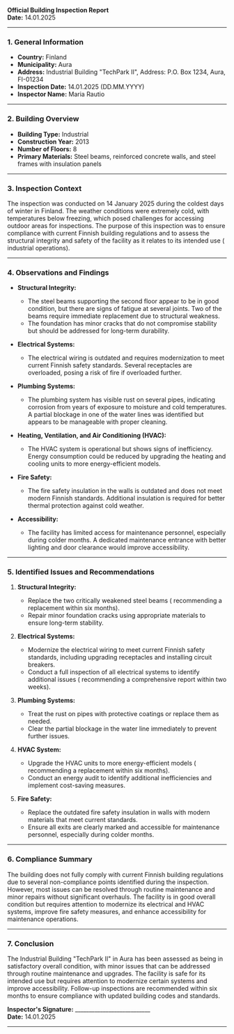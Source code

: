

**Official Building Inspection Report**  
**Date:** 14.01.2025  

---

### **1. General Information**  
- **Country:** Finland  
- **Municipality:** Aura  
- **Address:** Industrial Building "TechPark II", Address: P.O. Box 1234, Aura, FI-01234  
- **Inspection Date:** 14.01.2025 (DD.MM.YYYY)  
- **Inspector Name:** Maria Rautio  

---

### **2. Building Overview**  
- **Building Type:** Industrial  
- **Construction Year:** 2013  
- **Number of Floors:** 8  
- **Primary Materials:** Steel beams, reinforced concrete walls, and steel frames with insulation panels  

---

### **3. Inspection Context**  
The inspection was conducted on 14 January 2025 during the coldest days of winter in Finland. The weather conditions were extremely cold, with temperatures below freezing, which posed challenges for accessing outdoor areas for inspections. The purpose of this inspection was to ensure compliance with current Finnish building regulations and to assess the structural integrity and safety of the facility as it relates to its intended use ( industrial operations).  

---

### **4. Observations and Findings**  
- **Structural Integrity:**  
  - The steel beams supporting the second floor appear to be in good condition, but there are signs of fatigue at several joints. Two of the beams require immediate replacement due to structural weakness.  
  - The foundation has minor cracks that do not compromise stability but should be addressed for long-term durability.  

- **Electrical Systems:**  
  - The electrical wiring is outdated and requires modernization to meet current Finnish safety standards. Several receptacles are overloaded, posing a risk of fire if overloaded further.  

- **Plumbing Systems:**  
  - The plumbing system has visible rust on several pipes, indicating corrosion from years of exposure to moisture and cold temperatures. A partial blockage in one of the water lines was identified but appears to be manageable with proper cleaning.  

- **Heating, Ventilation, and Air Conditioning (HVAC):**  
  - The HVAC system is operational but shows signs of inefficiency. Energy consumption could be reduced by upgrading the heating and cooling units to more energy-efficient models.  

- **Fire Safety:**  
  - The fire safety insulation in the walls is outdated and does not meet modern Finnish standards. Additional insulation is required for better thermal protection against cold weather.  

- **Accessibility:**  
  - The facility has limited access for maintenance personnel, especially during colder months. A dedicated maintenance entrance with better lighting and door clearance would improve accessibility.  

---

### **5. Identified Issues and Recommendations**  
1. **Structural Integrity:**  
   - Replace the two critically weakened steel beams ( recommending a replacement within six months).  
   - Repair minor foundation cracks using appropriate materials to ensure long-term stability.  

2. **Electrical Systems:**  
   - Modernize the electrical wiring to meet current Finnish safety standards, including upgrading receptacles and installing circuit breakers.  
   - Conduct a full inspection of all electrical systems to identify additional issues ( recommending a comprehensive report within two weeks).  

3. **Plumbing Systems:**  
   - Treat the rust on pipes with protective coatings or replace them as needed.  
   - Clear the partial blockage in the water line immediately to prevent further issues.  

4. **HVAC System:**  
   - Upgrade the HVAC units to more energy-efficient models ( recommending a replacement within six months).  
   - Conduct an energy audit to identify additional inefficiencies and implement cost-saving measures.  

5. **Fire Safety:**  
   - Replace the outdated fire safety insulation in walls with modern materials that meet current standards.  
   - Ensure all exits are clearly marked and accessible for maintenance personnel, especially during colder months.  

---

### **6. Compliance Summary**  
The building does not fully comply with current Finnish building regulations due to several non-compliance points identified during the inspection. However, most issues can be resolved through routine maintenance and minor repairs without significant overhauls. The facility is in good overall condition but requires attention to modernize its electrical and HVAC systems, improve fire safety measures, and enhance accessibility for maintenance operations.  

---

### **7. Conclusion**  
The Industrial Building "TechPark II" in Aura has been assessed as being in satisfactory overall condition, with minor issues that can be addressed through routine maintenance and upgrades. The facility is safe for its intended use but requires attention to modernize certain systems and improve accessibility. Follow-up inspections are recommended within six months to ensure compliance with updated building codes and standards.  

**Inspector's Signature:** ___________________________  
**Date:** 14.01.2025  

---